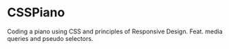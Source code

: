# CSSPiano
Coding a piano using CSS and principles of Responsive Design. Feat. media queries and pseudo selectors.
